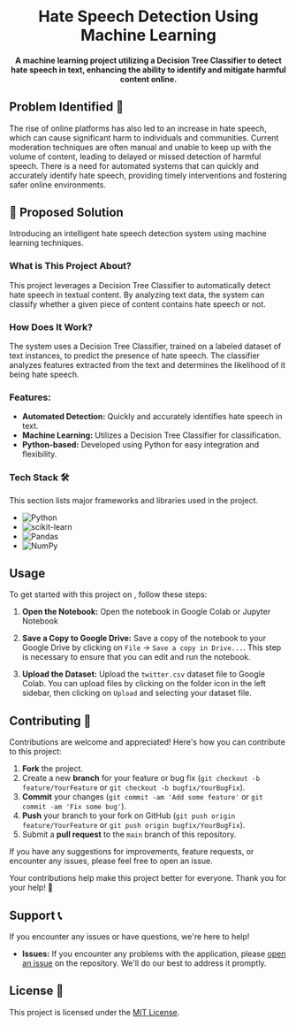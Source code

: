 


<h1 align="center">
  <br>
  Hate Speech Detection Using Machine Learning
  <br>
</h1>

<h4 align="center">A machine learning project utilizing a Decision Tree Classifier to detect hate speech in text, enhancing the ability to identify and mitigate harmful content online.</h4>

## Problem Identified 🚨

The rise of online platforms has also led to an increase in hate speech, which can cause significant harm to individuals and communities. Current moderation techniques are often manual and unable to keep up with the volume of content, leading to delayed or missed detection of harmful speech. There is a need for automated systems that can quickly and accurately identify hate speech, providing timely interventions and fostering safer online environments.

## 🚀 Proposed Solution

Introducing an intelligent hate speech detection system using machine learning techniques.

### What is This Project About?

This project leverages a Decision Tree Classifier to automatically detect hate speech in textual content. By analyzing text data, the system can classify whether a given piece of content contains hate speech or not.

### How Does It Work?

The system uses a Decision Tree Classifier, trained on a labeled dataset of text instances, to predict the presence of hate speech. The classifier analyzes features extracted from the text and determines the likelihood of it being hate speech.

### Features:

- **Automated Detection:** Quickly and accurately identifies hate speech in text.
- **Machine Learning:** Utilizes a Decision Tree Classifier for classification.
- **Python-based:** Developed using Python for easy integration and flexibility.

### Tech Stack 🛠️

This section lists major frameworks and libraries used in the project.

* ![Python](https://img.shields.io/badge/Python-3776AB?style=for-the-badge&logo=python&logoColor=white)
* ![scikit-learn](https://img.shields.io/badge/scikit--learn-F7931E?style=for-the-badge&logo=scikit-learn&logoColor=white)
* ![Pandas](https://img.shields.io/badge/Pandas-150458?style=for-the-badge&logo=pandas&logoColor=white)
* ![NumPy](https://img.shields.io/badge/NumPy-013243?style=for-the-badge&logo=numpy&logoColor=white)


## Usage

To get started with this project on , follow these steps:

1. **Open the Notebook:**
   Open the notebook in Google Colab or Jupyter Notebook

2. **Save a Copy to Google Drive:**
   Save a copy of the notebook to your Google Drive by clicking on `File` -> `Save a copy in Drive...`. This step is necessary to ensure that you can edit and run the notebook.

3. **Upload the Dataset:**
   Upload the `twitter.csv` dataset file to Google Colab. You can upload files by clicking on the folder icon in the left sidebar, then clicking on `Upload` and selecting your dataset file.



## Contributing 🤝

Contributions are welcome and appreciated! Here's how you can contribute to this project:

1. **Fork** the project.
2. Create a new **branch** for your feature or bug fix (`git checkout -b feature/YourFeature` or `git checkout -b bugfix/YourBugFix`).
3. **Commit** your changes (`git commit -am 'Add some feature'` or `git commit -am 'Fix some bug'`).
4. **Push** your branch to your fork on GitHub (`git push origin feature/YourFeature` or `git push origin bugfix/YourBugFix`).
5. Submit a **pull request** to the `main` branch of this repository.

If you have any suggestions for improvements, feature requests, or encounter any issues, please feel free to open an issue.

Your contributions help make this project better for everyone. Thank you for your help! 🙌

## Support 📞

If you encounter any issues or have questions, we're here to help!

- **Issues:** If you encounter any problems with the application, please [open an issue](https://github.com/yourusername/hate-speech-detection/issues) on the repository. We'll do our best to address it promptly.

## License 📝

This project is licensed under the [MIT License](LICENSE).
